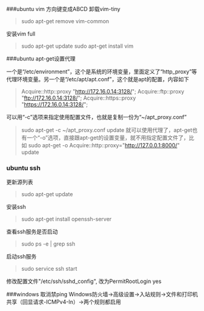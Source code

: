 ###ubuntu vim 方向键变成ABCD
卸载vim-tiny
>sudo apt-get remove vim-common

安装vim full
>sudo apt-get update
sudo apt-get install vim


###ubuntu apt-get设置代理

一个是“/etc/environment”，这个是系统的环境变量，里面定义了“http_proxy”等代理环境变量。另一个是“/etc/apt/apt.conf”，这个就是apt的配置，内容如下
>Acquire::http::proxy "http://172.16.0.14:3128/";
Acquire::ftp::proxy "ftp://172.16.0.14:3128/";
Acquire::https::proxy "https://172.16.0.14:3128/";

可以用“-c”选项来指定使用配置文件，也就是复制一份为“~/apt_proxy.conf”
>sudo apt-get -c ~/apt_proxy.conf update
就可以使用代理了，apt-get也有一个“-o”选项，直接跟apt-get的设置变量，就不用指定配置文件了，比如
>sudo apt-get -o Acquire::http::proxy="http://127.0.0.1:8000/" update

### ubuntu ssh
更新源列表
>sudo apt-get update

安装ssh
>sudo apt-get install openssh-server

查看ssh服务是否启动
>sudo ps -e | grep ssh

启动ssh服务
>sudo service ssh start

修改配置文件"/etc/ssh/sshd_config", 改为PermitRootLogin yes


###windows 取消禁ping
Windows防火墙->高级设置->入站规则->文件和打印机共享（回显请求-ICMPv4-In）->两个规则都启用